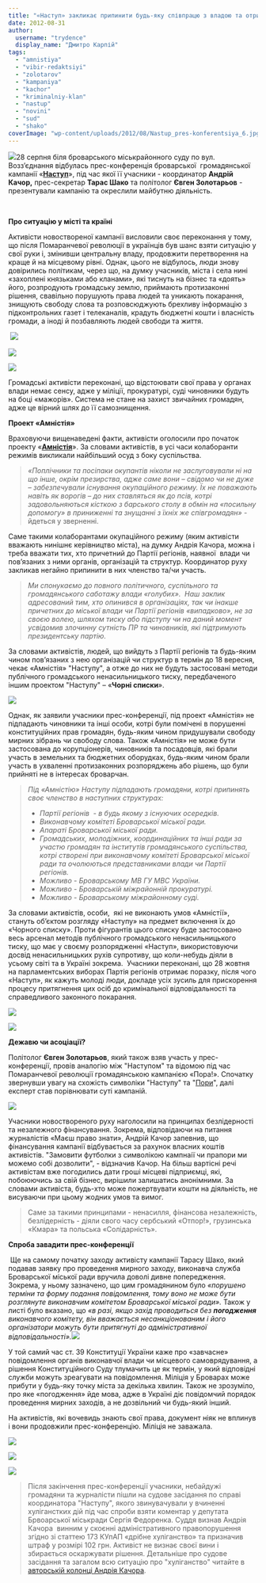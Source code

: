 ```yaml
---
title: "«Наступ» закликає припинити будь-яку співпрацю з владою та отримати громадську «Амністію»"
date: 2012-08-31
author: 
  username: "trydence"
  display_name: "Дмитро Карпій"
tags: 
  - "amnistiya"
  - "vibir-redaktsiyi"
  - "zolotarov"
  - "kampaniya"
  - "kachor"
  - "kriminalniy-klan"
  - "nastup"
  - "novini"
  - "sud"
  - "shako"
coverImage: "wp-content/uploads/2012/08/Nastup_pres-konferentsiya_6.jpg"
---
```


[![](https://mpz.brovary.org/wp-content/uploads/2012/08/Nastup_pres-konferentsiya_6.jpg)](https://mpz.brovary.org/wp-content/uploads/2012/08/Nastup_pres-konferentsiya_6.jpg)28 серпня біля броварського міськрайонного суду по вул. Возз’єднання відбулась прес-конференція броварської  громадянської кампанії «**[Наступ](http://www.nastup.info/)**», під час якої її учасники - координатор **Андрій Качор,** прес-секретар **Тарас Шако** та політолог **Євген Золотарьов** - презентували кампанію та окреслили майбутню діяльність.

 

**Про ситуацію у місті та країні**

Активісти новоствореної кампанії висловили своє переконання у тому, що після Помаранчевої революції в українців був шанс взяти ситуацію у свої руки і, змінивши центральну владу, продовжити перетворення на краще й на місцевому рівні. Однак, цього не відбулось, люди знову довірились політикам, через що, на думку учасників, міста і села нині «захоплені князьками або кланами», які тиснуть на бізнес та «доять» його, розпродують громадську землю, приймають протизаконні рішення, свавільно порушують права людей та уникають покарання, знищують свободу слова та розповсюджують брехливу інформацію з підконтрольних газет і телеканалів, крадуть бюджетні кошти і власність громади, а іноді й позбавляють людей свободи та життя.

 [![](https://mpz.brovary.org/wp-content/uploads/2012/08/Nastup_pres-konferentsiya_1.jpg)](https://mpz.brovary.org/wp-content/uploads/2012/08/Nastup_pres-konferentsiya_1.jpg)

[![](https://mpz.brovary.org/wp-content/uploads/2012/08/Nastup_pres-konferentsiya_2.jpg)](https://mpz.brovary.org/wp-content/uploads/2012/08/Nastup_pres-konferentsiya_2.jpg)

[![](https://mpz.brovary.org/wp-content/uploads/2012/08/Nastup_pres-konferentsiya_3.jpg)](https://mpz.brovary.org/wp-content/uploads/2012/08/Nastup_pres-konferentsiya_3.jpg)

Громадські активісти переконані, що відстоювати свої права у органах влади немає сенсу, адже у міліції, прокуратурі, суді чиновники будуть на боці «мажорів». Система не стане на захист звичайних громадян, адже це вірний шлях до її самознищення.

**Проект «Амністія»**

Враховуючи вищенаведені факти, активісти оголосили про початок проекту «**[Амністія](http://www.nastup.info/?p=92)**». За словами активістів, в усі часи колаборанти режимів викликали найбільший осуд з боку суспільства.

> _«Поплічники та посіпаки окупантів ніколи не заслуговували ні на що інше, окрім презирства, адже саме вони – свідомо чи не дуже – забезпечували існування окупаційного режиму. Їх не поважають навіть як ворогів – до них ставляться як до псів, котрі задовольняються кісткою з барського столу в обмін на «посильну допомогу» в приниженні та знущанні з їхніх же співгромадян»_ - йдеться у зверненні.

Саме такими колаборантами окупаційного режиму (яким активісти вважають нинішнє керівництво міста), на думку Андрія Качора, можна і треба вважати тих, хто причетний до Партії регіонів, наявної  влади чи пов’язаних з ними органів, організацій та структур. Координатор руху закликав негайно припинити в них членство та/чи участь.

> _Ми спонукаємо до повного політичного, суспільного та громадянського саботажу влади «голубих».  Наш заклик адресований тим, хто опинився в організаціях, так чи інакше причетних до міської влади чи Партії регіонів «випадково», не за своєю волею, шляхом тиску або підступу чи на даний момент усвідомив злочинну сутність ПР та чиновників, які підтримують президентську партію._

За словами активістів, людей, що вийдуть з Партії регіонів та будь-яким чином пов’язаних з нею організацій чи структур в термін до 18 вересня, чекає «Амністія» "Наступу", а отже до них не будуть застосовані методи публічного громадського ненасильницького тиску, передбаченого іншим проектом "Наступу" – «**Чорні списки**».

[![](https://mpz.brovary.org/wp-content/uploads/2012/08/Nastup_pres-konferentsiya_5.jpg)](https://mpz.brovary.org/wp-content/uploads/2012/08/Nastup_pres-konferentsiya_5.jpg)

Однак, як заявили учасники прес-конференції, під проект «Амністія» не підпадають чиновники та інші особи, котрі були помічені в порушенні конституційних прав громадян, будь-яким чином придушували свободу мирних зібрань чи свободу слова. Також «Амністія» не може бути застосована до корупціонерів, чиновників та посадовців, які брали участь в земельних та бюджетних оборудках, будь-яким чином брали участь в ухваленні протизаконних розпоряджень або рішень, що були прийняті не в інтересах броварчан.

> _Під «Амністію» Наступу підпадають громадяни, котрі припинять своє членство в наступних структурах:_
> 
> - _Партії регіонів  - в будь якому з існуючих осередків._
> - _Виконавчому комітеті Броварської міської ради._
> - _Апараті Броварської міської ради._
> - _Громадських, молодіжних, координаційних та інші ради за участю громадян та інститутів громадянського суспільства, котрі створені при виконавчому комітеті Броварської міської ради та очолюються представниками влади чи Партії регіонів._ 
> - _Можливо - Броварському МВ ГУ МВС України._
> - _Можливо - Броварській міжрайонній прокуратурі._
> - _Можливо - Броварському міжрайонному суді._

За словами активістів, особи,  які не виконають умов «Амністії», стануть об’єктом розгляду «Наступу» на предмет включення їх до «Чорного списку». Проти фігурантів цього списку буде застосовано весь арсенал методів публічного громадського ненасильницького тиску, що має у своєму розпорядженні «Наступ», використовуючи досвід ненасильницьких рухів супротиву, що коли-небудь діяли в усьому світі та в Україні зокрема.  Учасники переконані, що 28 жовтня на парламентських виборах Партія регіонів отримає поразку, після чого «Наступ», як кажуть молоді люди, докладе усіх зусиль для прискорення процесу притягнення цих осіб до кримінальної відповідальності та справедливого законного покарання.

[![](https://mpz.brovary.org/wp-content/uploads/2012/08/Nastup_pres-konferentsiya_7.jpg)](https://mpz.brovary.org/wp-content/uploads/2012/08/Nastup_pres-konferentsiya_7.jpg)

[![](https://mpz.brovary.org/wp-content/uploads/2012/08/Nastup_pres-konferentsiya_8.jpg)](https://mpz.brovary.org/wp-content/uploads/2012/08/Nastup_pres-konferentsiya_8.jpg)

**Дежавю чи асоціації?**

Політолог **Євген Золотарьов**, який також взяв участь у прес-конференції, провів аналогію між "Наступом" та відомою під час Помаранчевої революції громадянською кампанією «Пора!». Спочатку звернувши увагу на схожість символіки "Наступу" та "[Пори](http://uk.wikipedia.org/wiki/%D0%9F%D0%BE%D1%80%D0%B0)", далі експерт став порівнювати суті кампаній.

[![](https://mpz.brovary.org/wp-content/uploads/2012/08/Nastup_pres-konferentsiya_4.jpg)](https://mpz.brovary.org/wp-content/uploads/2012/08/Nastup_pres-konferentsiya_4.jpg)

Учасники новоствореного руху наголосили на принципах безлідерності та незалежного фінансування. Зокрема, відповідаючи на питання журналістів «Маєш право знати», Андрій Качор запевнив, що фінансування кампанії відбувається за рахунок власних коштів активістів. "Замовити футболки з символікою кампнаії чи прапори ми можемо собі дозволити", - відзначив Качор. На більш вартісні речі активістам вже погодились дати гроші місцеві підприємці, які, побоюючись за свій бізнес, вирішили залишатись анонімними. За словами активіста, будь-хто може пожертвувати кошти на діяльність, не висуваючи при цьому жодних умов та вимог.

> Саме за такими принципами - ненасилля, фінансова незалежність, безлідерність - діяли свого часу сербський «Отпор!», грузинська «Кмара» та польська «Солідарність».

**Спроба завадити прес-конференції**

 Ще на самому початку заходу активісту кампанії Тарасу Шако, який подавав заявку про проведення мирного заходу, виконавча служба Броварської міської ради вручила доволі дивне попередження. Зокрема, у ньому зазначено, що цим громадянином було _«порушено терміни та форму подання повідомлення, тому воно не може бути розглянуте виконавчим комітетом Броварської міської ради»._ Також у листі було вказано, що _«в разі, якщо захід проводиться без **погодження** виконавчого комітету, він вважається несанкціонованим і його організатори можуть бути притягнуті до адміністративної відповідальності».[![](https://mpz.brovary.org/wp-content/uploads/2012/08/DSC00360_obriz_pidkr.jpg)](https://mpz.brovary.org/wp-content/uploads/2012/08/DSC00360_obriz_pidkr.jpg)_

У той самий час ст. 39 Конституції України каже про «завчасне» повідомлення органів виконавчої влади чи місцевого самоврядування, а рішення Конституційного Суду тлумачить це як термін, у який відповідні служби можуть зреагувати на повідомлення. Міліція у Броварах може прибути у будь-яку точку міста за декілька хвилин. Також не зрозуміло, про яке «погодження» йде мова, адже в Україні діє повідомчий порядок проведення мирних заходів, а не дозвільний чи будь-який інший.

На активістів, які вочевидь знають свої права, документ ніяк не вплинув і вони продовжили прес-конференцію. Міліція не заважала.

[![](https://mpz.brovary.org/wp-content/uploads/2012/08/Nastup_pres-konferentsiya_9.jpg)](https://mpz.brovary.org/wp-content/uploads/2012/08/Nastup_pres-konferentsiya_9.jpg)

[![](https://mpz.brovary.org/wp-content/uploads/2012/08/Nastup_pres-konferentsiya_10.jpg)](https://mpz.brovary.org/wp-content/uploads/2012/08/Nastup_pres-konferentsiya_10.jpg)

[![](https://mpz.brovary.org/wp-content/uploads/2012/08/Nastup_pres-konferentsiya_11.jpg)](https://mpz.brovary.org/wp-content/uploads/2012/08/Nastup_pres-konferentsiya_11.jpg)

> Після закінчення прес-конференції учасники, небайдужі громадяни та журналісти пішли на судове засідання по справі координатора "Наступу", якого звинувачували у вчиненні хуліганстких дій під час спроби взяти коментар у депутата Брвоарської міськради Сергія Федоренка. Суддя визнав Андрія Качора  винним у скоєнні адміністративного правопорушення згідно зі статтею 173 КУпАП «дрібне хуліганство» та призначив штраф у розмірі 102 грн. Активіст не визнає своєї вини і збирається оскаржувати рішення. Детальніше про судове засідання та загалом всю ситуацію про "хуліганство" читайте в [авторській колонці Андрія Качора](https://mpz.brovary.org/koordinatora-nastupu-viznali-vinnim-u-huliganstvi-za-komentar-telekanalu-tvi-pro-masazhista-azarova-foto-video/).
